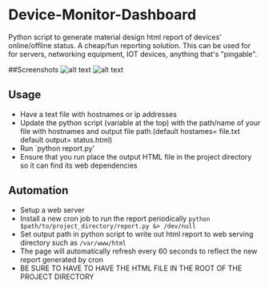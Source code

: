 # Device-Monitor-Dashboard
Python script to generate material design html report of devices' online/offline status. A cheap/fun reporting solution.
This can be used for for servers, networking equipment, IOT devices, anything that's "pingable".  

##Screenshots
![alt text](http://i.imgur.com/21lF9tC.png)
![alt text](http://i.imgur.com/PY1DsXD.png)

## Usage
- Have a text file with hostnames or ip addresses
- Update the python script (variable at the top) with the path/name of your file with hostnames and output file path.(default hostames= file.txt   default output= status.html)
- Run `python report.py'
- Ensure that you run place the output HTML file in the project directory so it can find its web dependencies

## Automation
- Setup a web server
- Install a new cron job to run the report periodically `python $path/to/project_directory/report.py &> /dev/null`
- Set output path in python script to write out html report to web serving directory such as `/var/www/html`
- The page will automatically refresh every 60 seconds to reflect the new report generated by cron
- BE SURE TO HAVE TO HAVE THE HTML FILE IN THE ROOT OF THE PROJECT DIRECTORY
